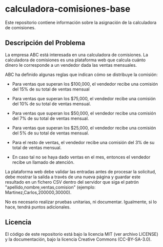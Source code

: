 # calculadora-comisiones-base
Este repositorio contiene información sobre la asignación de la calculadora de
comisiones.

## Descripción del Problema
La empresa ABC está interesada en una calculadora de comisiones.
La calculadora de comisiones es una plataforma web que calcula cuánto dinero
le corresponde a un vendedor dada las ventas mensuales.

ABC ha definido algunas reglas que indican cómo se distribuye la comisión:
* Para ventas que superan los $100,000, el vendedor recibe una comisión del 15%
de su total de ventas mensual

* Para ventas que superan los $75,000, el vendedor recibe una comisión del
10% de su total de ventas mensual.
* Para ventas que superan los $50,000, el vendedor recibe una comisión del
7% de su total de ventas mensual.
* Para ventas que superan los $25,000, el vendedor recibe una comisión del
5% de su total de ventas mensual.
* Para el resto de ventas, el vendedor recibe una comisión del 3% de su total
de ventas mensual.
* En caso tal no se haya dado ventas en el mes, entonces el vendedor recibe
un llamado de atención.

La plataforma web debe validar las entradas antes de procesar la solicitud,
debe mostrar la salida a través de una nueva página y guardar este resultado en un fichero CSV dentro del servidor que siga el patrón "apellido,nombre,ventas,comision" (ejemplo: Martinez,Carlos,200000,30000).

No es necesario realizar pruebas unitarias, ni documentar. Igualmente,
si lo hace, tendrá puntos adicionales.

## Licencia
El código de este repositorio está bajo la licencia MIT (ver archivo LICENSE) y
la documentación, bajo la licencia Creative Commons (CC-BY-SA-3.0).
